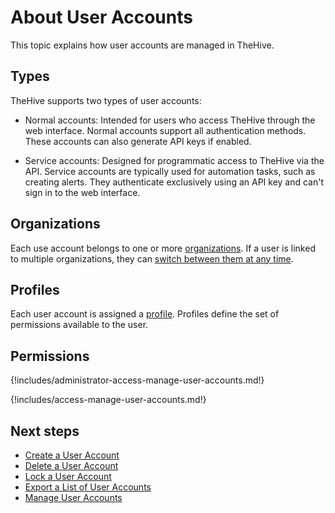 # About User Accounts

This topic explains how user accounts are managed in TheHive.

## Types

<!-- md:version 5.0 --> 

TheHive supports two types of user accounts:

* Normal accounts: Intended for users who access TheHive through the web interface. Normal accounts support all authentication methods. These accounts can also generate API keys if enabled.

* Service accounts: Designed for programmatic access to TheHive via the API. Service accounts are typically used for automation tasks, such as creating alerts. They authenticate exclusively using an API key and can't sign in to the web interface.

## Organizations

Each use account belongs to one or more [organizations](../../../../administration/organizations/about-organizations.md). If a user is linked to multiple organizations, they can [switch between them at any time](../../../switch-organizations.md).

## Profiles

Each user account is assigned a [profile](../../../../administration/profiles.md). Profiles define the set of permissions available to the user.

## Permissions

{!includes/administrator-access-manage-user-accounts.md!}

{!includes/access-manage-user-accounts.md!}

<h2>Next steps</h2>

* [Create a User Account](create-a-user-account.md)
* [Delete a User Account](delete-a-user-account.md)
* [Lock a User Account](lock-a-user-account.md)
* [Export a List of User Accounts](export-list-user-accounts.md)
* [Manage User Accounts](manage-user-accounts.md)